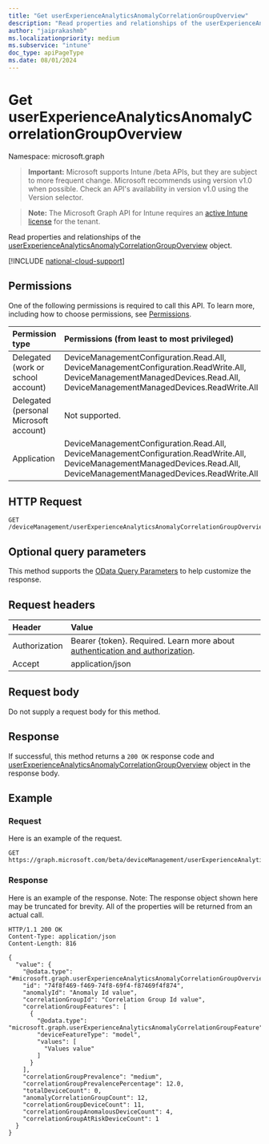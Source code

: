 ```yaml
---
title: "Get userExperienceAnalyticsAnomalyCorrelationGroupOverview"
description: "Read properties and relationships of the userExperienceAnalyticsAnomalyCorrelationGroupOverview object."
author: "jaiprakashmb"
ms.localizationpriority: medium
ms.subservice: "intune"
doc_type: apiPageType
ms.date: 08/01/2024
---
```


# Get userExperienceAnalyticsAnomalyCorrelationGroupOverview

Namespace: microsoft.graph

> **Important:** Microsoft supports Intune /beta APIs, but they are subject to more frequent change. Microsoft recommends using version v1.0 when possible. Check an API's availability in version v1.0 using the Version selector.

> **Note:** The Microsoft Graph API for Intune requires an [active Intune license](https://go.microsoft.com/fwlink/?linkid=839381) for the tenant.

Read properties and relationships of the [userExperienceAnalyticsAnomalyCorrelationGroupOverview](../resources/intune-devices-userexperienceanalyticsanomalycorrelationgroupoverview.md) object.

[!INCLUDE [national-cloud-support](../../includes/all-clouds.md)]

## Permissions
One of the following permissions is required to call this API. To learn more, including how to choose permissions, see [Permissions](/graph/permissions-reference).

|Permission type|Permissions (from least to most privileged)|
|:---|:---|
|Delegated (work or school account)|DeviceManagementConfiguration.Read.All, DeviceManagementConfiguration.ReadWrite.All, DeviceManagementManagedDevices.Read.All, DeviceManagementManagedDevices.ReadWrite.All|
|Delegated (personal Microsoft account)|Not supported.|
|Application|DeviceManagementConfiguration.Read.All, DeviceManagementConfiguration.ReadWrite.All, DeviceManagementManagedDevices.Read.All, DeviceManagementManagedDevices.ReadWrite.All|

## HTTP Request
<!-- {
  "blockType": "ignored"
}
-->
``` http
GET /deviceManagement/userExperienceAnalyticsAnomalyCorrelationGroupOverview/{userExperienceAnalyticsAnomalyCorrelationGroupOverviewId}
```

## Optional query parameters
This method supports the [OData Query Parameters](/graph/query-parameters) to help customize the response.

## Request headers
|Header|Value|
|:---|:---|
|Authorization|Bearer {token}. Required. Learn more about [authentication and authorization](/graph/auth/auth-concepts).|
|Accept|application/json|

## Request body
Do not supply a request body for this method.

## Response
If successful, this method returns a `200 OK` response code and [userExperienceAnalyticsAnomalyCorrelationGroupOverview](../resources/intune-devices-userexperienceanalyticsanomalycorrelationgroupoverview.md) object in the response body.

## Example

### Request
Here is an example of the request.
``` http
GET https://graph.microsoft.com/beta/deviceManagement/userExperienceAnalyticsAnomalyCorrelationGroupOverview/{userExperienceAnalyticsAnomalyCorrelationGroupOverviewId}
```

### Response
Here is an example of the response. Note: The response object shown here may be truncated for brevity. All of the properties will be returned from an actual call.
``` http
HTTP/1.1 200 OK
Content-Type: application/json
Content-Length: 816

{
  "value": {
    "@odata.type": "#microsoft.graph.userExperienceAnalyticsAnomalyCorrelationGroupOverview",
    "id": "74f8f469-f469-74f8-69f4-f87469f4f874",
    "anomalyId": "Anomaly Id value",
    "correlationGroupId": "Correlation Group Id value",
    "correlationGroupFeatures": [
      {
        "@odata.type": "microsoft.graph.userExperienceAnalyticsAnomalyCorrelationGroupFeature",
        "deviceFeatureType": "model",
        "values": [
          "Values value"
        ]
      }
    ],
    "correlationGroupPrevalence": "medium",
    "correlationGroupPrevalencePercentage": 12.0,
    "totalDeviceCount": 0,
    "anomalyCorrelationGroupCount": 12,
    "correlationGroupDeviceCount": 11,
    "correlationGroupAnomalousDeviceCount": 4,
    "correlationGroupAtRiskDeviceCount": 1
  }
}
```